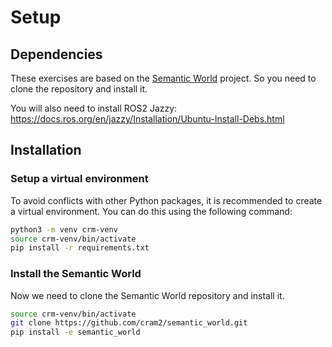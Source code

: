 # Setup 

## Dependencies
These exercises are based on the [Semantic World](https://github.com/cram2/semantic_world) project. 
So you need to clone the repository and install it. 

You will also need to install ROS2 Jazzy: 
https://docs.ros.org/en/jazzy/Installation/Ubuntu-Install-Debs.html

## Installation

### Setup a virtual environment
To avoid conflicts with other Python packages, it is recommended to create a virtual environment. You can do this using the following command:
```bash
python3 -m venv crm-venv
source crm-venv/bin/activate
pip install -r requirements.txt
```

### Install the Semantic World
Now we need to clone the Semantic World repository and install it.
```bash
source crm-venv/bin/activate
git clone https://github.com/cram2/semantic_world.git
pip install -e semantic_world
```

